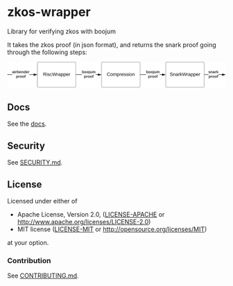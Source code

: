 # zkos-wrapper
Library for verifying zkos with boojum

It takes the zkos proof (in json format), and returns the snark proof going through the following steps:

![diagram](diagram.svg)


## Docs

See the [docs](./docs/README.md).

## Security

See [SECURITY.md](./SECURITY.md).

## License

Licensed under either of

 * Apache License, Version 2.0, ([LICENSE-APACHE](LICENSE-APACHE) or http://www.apache.org/licenses/LICENSE-2.0)
 * MIT license ([LICENSE-MIT](LICENSE-MIT) or http://opensource.org/licenses/MIT)

at your option.

### Contribution

See [CONTRIBUTING.md](./CONTRIBUTING.md).